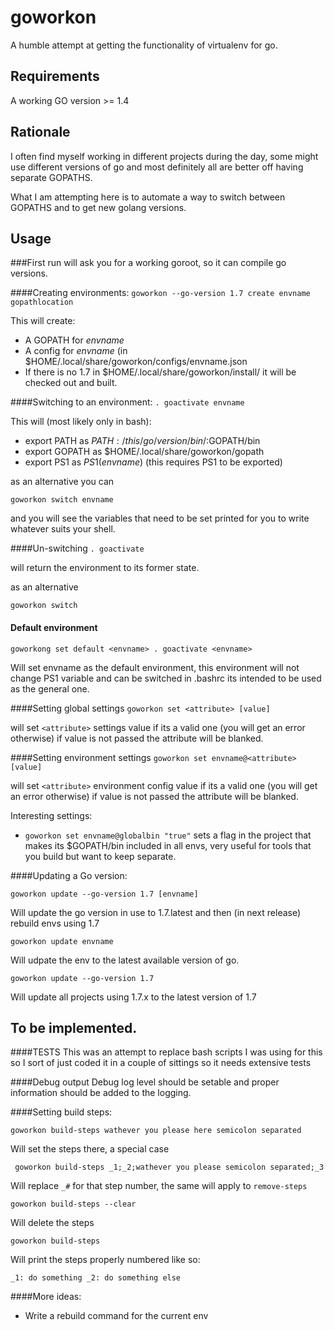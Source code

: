 # goworkon
A humble attempt at getting the functionality of virtualenv for go.

## Requirements
A working GO version >= 1.4

## Rationale
I often find myself working in different projects during the day, some might use different 
versions of go and most definitely all are better off having separate GOPATHS.

What I am attempting here is to automate a way to switch between GOPATHS and
to get new golang versions.

## Usage
###First run will ask you for a working goroot, so it can compile go versions.

####Creating environments:
``
goworkon --go-version 1.7 create envname gopathlocation
``

This will create:

* A GOPATH for *envname* 
* A config for *envname* (in $HOME/.local/share/goworkon/configs/envname.json
* If there is no 1.7 in $HOME/.local/share/goworkon/install/ it will be checked out and built.

####Switching to an environment:
``
. goactivate envname
``

This will (most likely only in bash):

* export PATH as $PATH:/this/go/version/bin/:$GOPATH/bin
* export GOPATH as $HOME/.local/share/goworkon/gopath
* export PS1 as $PS1(envname)$ (this requires PS1 to be exported)

as an alternative you can

``
goworkon switch envname
``

and you will see the variables that need to be set printed for you
to write whatever suits your shell.

####Un-switching
``
. goactivate
``

will return the environment to its former state.

as an alternative 

``
goworkon switch
``

#### Default environment

``
goworkong set default <envname>
. goactivate <envname>
``

Will set envname as the default environment, this environment will not change
PS1 variable and can be switched in .bashrc its intended to be used as the general one.


####Setting global settings
``
goworkon set <attribute> [value]
``

will set ``<attribute>`` settings value if its a valid one (you will get an error otherwise)
if value is not passed the attribute will be blanked.

####Setting environment settings
``
goworkon set envname@<attribute> [value]
``

will set ``<attribute>`` environment config value if its a valid one (you will get an error otherwise)
if value is not passed the attribute will be blanked.

Interesting settings:

* ``goworkon set envname@globalbin "true"`` sets a flag in the project that makes its $GOPATH/bin included
in all envs, very useful for tools that you build but want to keep separate.


####Updating a Go version:

``
goworkon update --go-version 1.7 [envname]
``

Will update the go version in use to 1.7.latest and then (in next release) rebuild envs using 1.7

``
goworkon update envname
``

Will udpate the env to the latest available version of go.

``
goworkon update --go-version 1.7
``

Will update all projects using 1.7.x to the latest version of 1.7

## To be implemented.

####TESTS
This was an attempt to replace bash scripts I was using for this
so I sort of just coded it in a couple of sittings so it needs
extensive tests

####Debug output
Debug log level should be setable and proper information should be added
to the logging.


####Setting build steps:

``
goworkon build-steps wathever you please here semicolon separated
``

Will set the steps there, a special case

`` 
goworkon build-steps _1;_2;wathever you please semicolon separated;_3
``

Will replace ``_#`` for that step number, the same will apply to ``remove-steps``

``
goworkon build-steps --clear
``

Will delete the steps

``
goworkon build-steps
``

Will print the steps properly numbered like so:

``
_1: do something
_2: do something else
``

####More ideas:

* Write a rebuild command for the current env
